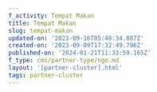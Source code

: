 ```yaml
---
f_activity: Tempat Makan
title: Tempat Makan
slug: tempat-makan
updated-on: '2023-09-16T05:48:34.087Z'
created-on: '2023-09-09T17:32:49.796Z'
published-on: '2024-01-21T11:33:59.165Z'
f_type: cms/partner-type/ngo.md
layout: '[partner-cluster].html'
tags: partner-cluster
---
```



